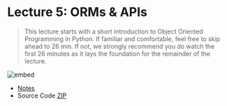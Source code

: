 # Lecture 5: ORMs & APIs

> This lecture starts with a short introduction to Object Oriented Programming in Python. If familiar and comfortable, feel free to skip ahead to 26 min. If not, we strongly recommend you do watch the first 26 minutes as it lays the foundation for the remainder of the lecture.

![embed](https://youtu.be/24Kf3v7kZyE)

- [Notes](https://cs50.harvard.edu/web/2018/notes/4/)
- Source Code [ZIP](http://cdn.cs50.net/web/2018/spring/lectures/4/src4.zip)
